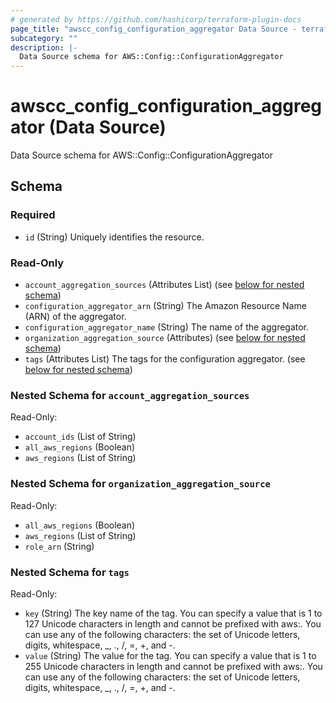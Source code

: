 ```yaml
---
# generated by https://github.com/hashicorp/terraform-plugin-docs
page_title: "awscc_config_configuration_aggregator Data Source - terraform-provider-awscc"
subcategory: ""
description: |-
  Data Source schema for AWS::Config::ConfigurationAggregator
---
```


# awscc_config_configuration_aggregator (Data Source)

Data Source schema for AWS::Config::ConfigurationAggregator



<!-- schema generated by tfplugindocs -->
## Schema

### Required

- `id` (String) Uniquely identifies the resource.

### Read-Only

- `account_aggregation_sources` (Attributes List) (see [below for nested schema](#nestedatt--account_aggregation_sources))
- `configuration_aggregator_arn` (String) The Amazon Resource Name (ARN) of the aggregator.
- `configuration_aggregator_name` (String) The name of the aggregator.
- `organization_aggregation_source` (Attributes) (see [below for nested schema](#nestedatt--organization_aggregation_source))
- `tags` (Attributes List) The tags for the configuration aggregator. (see [below for nested schema](#nestedatt--tags))

<a id="nestedatt--account_aggregation_sources"></a>
### Nested Schema for `account_aggregation_sources`

Read-Only:

- `account_ids` (List of String)
- `all_aws_regions` (Boolean)
- `aws_regions` (List of String)


<a id="nestedatt--organization_aggregation_source"></a>
### Nested Schema for `organization_aggregation_source`

Read-Only:

- `all_aws_regions` (Boolean)
- `aws_regions` (List of String)
- `role_arn` (String)


<a id="nestedatt--tags"></a>
### Nested Schema for `tags`

Read-Only:

- `key` (String) The key name of the tag. You can specify a value that is 1 to 127 Unicode characters in length and cannot be prefixed with aws:. You can use any of the following characters: the set of Unicode letters, digits, whitespace, _, ., /, =, +, and -.
- `value` (String) The value for the tag. You can specify a value that is 1 to 255 Unicode characters in length and cannot be prefixed with aws:. You can use any of the following characters: the set of Unicode letters, digits, whitespace, _, ., /, =, +, and -.

